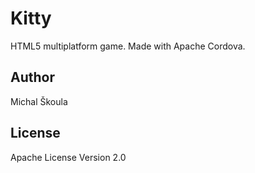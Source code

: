 Kitty
=========

HTML5 multiplatform game. Made with Apache Cordova.

Author
----

Michal Škoula


License
----

Apache License Version 2.0